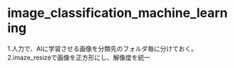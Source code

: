 # image_classification_machine_learning

1.人力で、AIに学習させる画像を分類先のフォルダ毎に分けておく。
2.imaze_resizeで画像を正方形にし、解像度を統一
